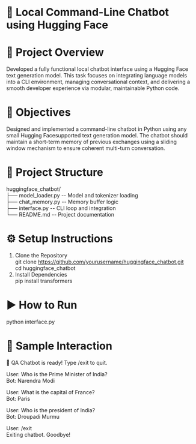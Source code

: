 # 🤖 Local Command-Line Chatbot using Hugging Face

# 📌 Project Overview
Developed a fully functional local chatbot interface using a Hugging Face text generation model.
This task focuses on integrating language models into a CLI environment, managing conversational
context, and delivering a smooth developer experience via modular, maintainable
Python code.

# 🎯 Objectives
Designed and implemented a command-line chatbot in Python using any small Hugging Facesupported
text generation model. The chatbot should maintain a short-term memory of
previous exchanges using a sliding window mechanism to ensure coherent multi-turn conversation.

# 📂 Project Structure
huggingface_chatbot/      
├── model_loader.py        -- Model and tokenizer loading   
├── chat_memory.py         -- Memory buffer logic  
├── interface.py           -- CLI loop and integration   
└── README.md              -- Project documentation    

# ⚙️ Setup Instructions    
   1. Clone the Repository    
  git clone https://github.com/yourusername/huggingface_chatbot.git    
  cd huggingface_chatbot     
   2. Install Dependencies    
  pip install transformers    

# ▶️ How to Run  
 python interface.py

# 🧪 Sample Interaction
🤖 QA Chatbot is ready! Type /exit to quit.     
   
User: Who is the Prime Minister of India?    
Bot: Narendra Modi    

User: What is the capital of France?    
Bot: Paris   

User: Who is the president of India?   
Bot: Droupadi Murmu   

User: /exit   
Exiting chatbot. Goodbye!    





 
